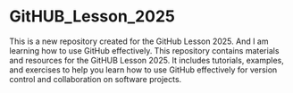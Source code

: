 # GitHUB_Lesson_2025
This is a new repository created for the GitHub Lesson 2025.
And I am learning how to use GitHub effectively.
This repository contains materials and resources for the GitHUB Lesson 2025. 
It includes tutorials, examples, and exercises to help you learn how to use GitHub 
effectively for version control and collaboration on software projects.